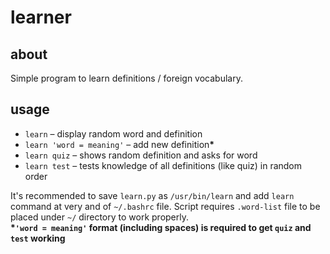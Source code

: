 # learner
## about
Simple program to learn definitions / foreign vocabulary.

## usage
- `learn` – display random word and definition
- `learn 'word = meaning'` – add new definition<b>*</b>
- `learn quiz` – shows random definition and asks for word
- `learn test` – tests knowledge of all definitions (like quiz) in random order

It's recommended to save `learn.py` as `/usr/bin/learn` and add `learn` command at very and of `~/.bashrc` file. Script requires `.word-list` file to be placed under `~/` directory to work properly.<br/>
<b>*`'word = meaning'` format (including spaces) is required to get `quiz` and `test` working</b>
